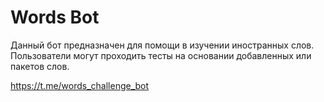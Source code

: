 # Words Bot
Данный бот предназначен для помощи в изучении иностранных слов. Пользователи могут проходить тесты на основании добавленных или пакетов слов.


https://t.me/words_challenge_bot